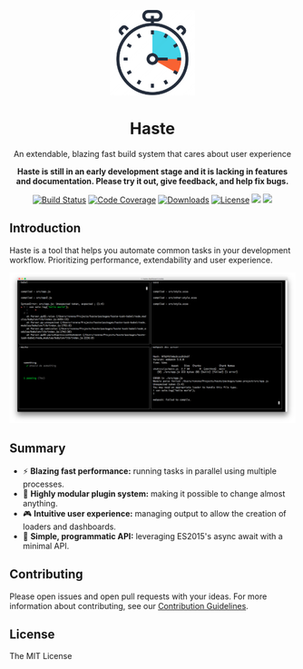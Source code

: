 <p align="center"><img width="150" src="images/logo.png"></p>
<h1 align="center">Haste</h1>
<p align="center">An extendable, blazing fast build system that cares about user experience</p>

<p align="center"><strong>Haste is still in an early development stage and it is lacking in features and documentation. Please try it out, give feedback, and help fix bugs.</strong></p>

<p align="center">
  <a href="https://travis-ci.org/wix/haste"><img src="https://travis-ci.org/wix/haste.svg?branch=master" alt="Build Status"></a>
  <a href="https://codecov.io/gh/wix/haste"><img src="https://codecov.io/gh/wix/haste/branch/master/graph/badge.svg" alt="Code Coverage"></a>
  <a href="https://www.npmjs.com/package/haste-core"><img src="https://img.shields.io/npm/dm/haste-core.svg" alt="Downloads"></a>
  <a href="https://wix.github.io/license"><img src="https://img.shields.io/badge/license-MIT-blue.svg" alt="License"></a>
  <a href=""><img src="https://img.shields.io/david/wix/haste.svg"></a>
  <a href="CONTRIBUTING.md"><img src="https://img.shields.io/badge/PRs-welcome-brightgreen.svg"></a>
</p>

## Introduction
Haste is a tool that helps you automate common tasks in your development workflow. Prioritizing performance, extendability and user experience.

![Dashboard screenshot](images/dashboard.png)

## Summary
- :zap: **Blazing fast performance:** running tasks in parallel using multiple processes.
- :electric_plug: **Highly modular plugin system:** making it possible to change almost anything.
- :video_game: **Intuitive user experience:** managing output to allow the creation of loaders and dashboards.
- :rocket: **Simple, programmatic API:** leveraging ES2015's async await with a minimal API.

## Contributing
Please open issues and open pull requests with your ideas. For more information about contributing, see our [Contribution Guidelines](CONTRIBUTING.md).

## License
The MIT License
